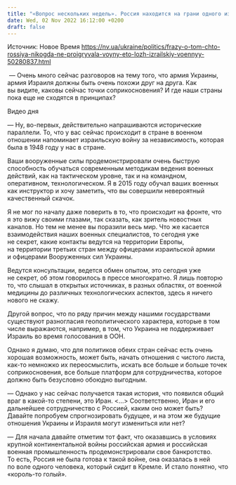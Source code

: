 ```yaml
---
title: "«Вопрос нескольких недель». Россия находится на грани одного из самых бесславных военных поражений в истории — офицер армии Израиля"
date: Wed, 02 Nov 2022 16:12:00 +0200
draft: false
---
```

Источник: Новое Время https://nv.ua/ukraine/politics/frazy-o-tom-chto-rossiya-nikogda-ne-proigryvala-voyny-eto-lozh-izrailskiy-voennyy-50280837.html


 — Очень много сейчас разговоров на тему того, что армия Украины, армия Израиля должны быть очень похожи друг на друга. Как вы видите, каковы сейчас точки соприкосновения? И где наши страны пока еще не сходятся в принципах?

 Видео дня   

— Ну, во-первых, действительно напрашиваются исторические параллели. То, что у вас сейчас происходит в стране в военном отношении напоминает израильскую войну за независимость, которая была в 1948 году у нас в стране.

Ваши вооруженные силы продемонстрировали очень быструю способность обучаться современным методикам ведения военных действий, как на тактическом уровне, так и на командном, оперативном, технологическом. Я в 2015 году обучал ваших военных как инструктор и хочу заметить, что вы совершили невероятный качественный скачок.

Я не мог по началу даже поверить в то, что происходит на фронте, что я это вижу своими глазами, так сказать, как зритель новостных каналов. Но тем не менее вы поразили весь мир. Что же касается взаимодействия наших военных специалистов, то сегодня уже не секрет, какие контакты ведутся на территории Европы, на территории третьих стран между офицерами израильской армии и офицерами Вооруженных сил Украины.

Ведутся консультации, ведется обмен опытом, это сегодня уже не секрет, об этом говорилось в прессе многократно. Я лишь повторю то, что слышал в открытых источниках, в разных областях, от военной медицины до различных технологических аспектов, здесь я ничего нового не скажу.

Другой вопрос, что по ряду причин между нашими государствами существуют разногласия геополитического характера, которые в том числе выражаются, например, в том, что Украина не поддерживает Израиль во время голосования в ООН.

Однако я думаю, что для политиков обеих стран сейчас есть очень хорошая возможность, может быть, начать отношения с чистого листа, как-то немножко их переосмыслить, искать все больше и больше точек соприкосновения, все больше платформ для сотрудничества, которое должно быть безусловно обоюдно выгодным.

— Однако у нас сейчас получается такая история, что появился общий враг в какой-то степени, это Иран. <...> Соответственно, Иран и его дальнейшее сотрудничество с Россией, каким оно может быть? Давайте попробуем спрогнозировать будущее, и на этом же будущие отношения Украины и Израиля могут измениться или нет?

— Для начала давайте отметим тот факт, что оказавшись в условиях крупной континентальной войны российская армия и российская военная промышленность продемонстрировали свое банкротство. То есть, Россия не была готова к такой войне, она оказалась в ней по воле одного человека, который сидит в Кремле. И стало понятно, что «король-то голый».
